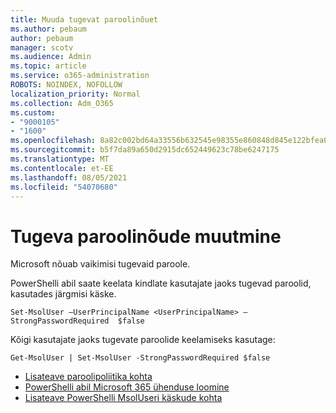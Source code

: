 ```yaml
---
title: Muuda tugevat paroolinõuet
ms.author: pebaum
author: pebaum
manager: scotv
ms.audience: Admin
ms.topic: article
ms.service: o365-administration
ROBOTS: NOINDEX, NOFOLLOW
localization_priority: Normal
ms.collection: Adm_O365
ms.custom:
- "9000105"
- "1600"
ms.openlocfilehash: 8a82c002bd64a33556b632545e98355e860848d845e122bfea06fbc5ee5dcb90
ms.sourcegitcommit: b5f7da89a650d2915dc652449623c78be6247175
ms.translationtype: MT
ms.contentlocale: et-EE
ms.lasthandoff: 08/05/2021
ms.locfileid: "54070680"
---
```

# <a name="change-strong-password-requirement"></a>Tugeva paroolinõude muutmine

Microsoft nõuab vaikimisi tugevaid paroole.

PowerShelli abil saate keelata kindlate kasutajate jaoks tugevad paroolid, kasutades järgmisi käske.

`Set-MsolUser –UserPrincipalName <UserPrincipalName> –StrongPasswordRequired  $false`

Kõigi kasutajate jaoks tugevate paroolide keelamiseks kasutage:

`Get-MsolUser | Set-MsolUser -StrongPasswordRequired $false`

- [Lisateave paroolipoliitika kohta](https://docs.microsoft.com/azure/active-directory/authentication/concept-sspr-policy#password-policies-that-only-apply-to-cloud-user-accounts)
- [PowerShelli abil Microsoft 365 ühenduse loomine](https://docs.microsoft.com/office365/enterprise/powershell/connect-to-office-365-powershell#connect-with-the-microsoft-azure-active-directory-module-for-windows-powershell)
- [Lisateave PowerShelli MsolUseri käskude kohta](https://docs.microsoft.com/powershell/module/msonline/set-msoluser?view=azureadps-1.0)
